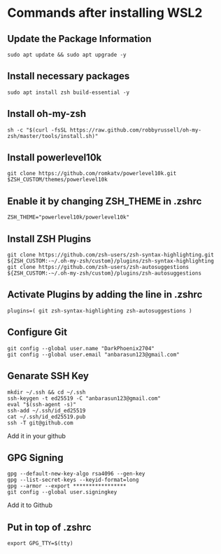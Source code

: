 # Commands after installing WSL2

## Update the Package Information
``` 
sudo apt update && sudo apt upgrade -y
```
## Install necessary packages
```
sudo apt install zsh build-essential -y
```
## Install oh-my-zsh
```
sh -c "$(curl -fsSL https://raw.github.com/robbyrussell/oh-my-zsh/master/tools/install.sh)"
```
## Install powerlevel10k
```
git clone https://github.com/romkatv/powerlevel10k.git $ZSH_CUSTOM/themes/powerlevel10k
```
## Enable it by changing ZSH_THEME in .zshrc
```
ZSH_THEME="powerlevel10k/powerlevel10k"
```
## Install ZSH Plugins
```
git clone https://github.com/zsh-users/zsh-syntax-highlighting.git ${ZSH_CUSTOM:-~/.oh-my-zsh/custom}/plugins/zsh-syntax-highlighting
git clone https://github.com/zsh-users/zsh-autosuggestions ${ZSH_CUSTOM:-~/.oh-my-zsh/custom}/plugins/zsh-autosuggestions
```
## Activate Plugins by adding the line in .zshrc
```
plugins=( git zsh-syntax-highlighting zsh-autosuggestions )
```
## Configure Git
```
git config --global user.name "DarkPhoenix2704"
git config --global user.email "anbarasun123@gmail.com"
```
## Genarate SSH Key
```
mkdir ~/.ssh && cd ~/.ssh
ssh-keygen -t ed25519 -C "anbarasun123@gmail.com"
eval "$(ssh-agent -s)"
ssh-add ~/.ssh/id_ed25519
cat ~/.ssh/id_ed25519.pub
ssh -T git@github.com
```
Add it in your github

## GPG Signing 
```
gpg --default-new-key-algo rsa4096 --gen-key
gpg --list-secret-keys --keyid-format=long
gpg --armor --export *****************
git config --global user.signingkey 
```
Add it to Github
## Put in top of .zshrc
```
export GPG_TTY=$(tty)
```
